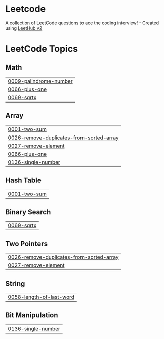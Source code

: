 # Leetcode
A collection of LeetCode questions to ace the coding interview! - Created using [LeetHub v2](https://github.com/arunbhardwaj/LeetHub-2.0)

<!---LeetCode Topics Start-->
# LeetCode Topics
## Math
|  |
| ------- |
| [0009-palindrome-number](https://github.com/AryanRaj2410/Leetcode/tree/master/0009-palindrome-number) |
| [0066-plus-one](https://github.com/AryanRaj2410/Leetcode/tree/master/0066-plus-one) |
| [0069-sqrtx](https://github.com/AryanRaj2410/Leetcode/tree/master/0069-sqrtx) |
## Array
|  |
| ------- |
| [0001-two-sum](https://github.com/AryanRaj2410/Leetcode/tree/master/0001-two-sum) |
| [0026-remove-duplicates-from-sorted-array](https://github.com/AryanRaj2410/Leetcode/tree/master/0026-remove-duplicates-from-sorted-array) |
| [0027-remove-element](https://github.com/AryanRaj2410/Leetcode/tree/master/0027-remove-element) |
| [0066-plus-one](https://github.com/AryanRaj2410/Leetcode/tree/master/0066-plus-one) |
| [0136-single-number](https://github.com/AryanRaj2410/Leetcode/tree/master/0136-single-number) |
## Hash Table
|  |
| ------- |
| [0001-two-sum](https://github.com/AryanRaj2410/Leetcode/tree/master/0001-two-sum) |
## Binary Search
|  |
| ------- |
| [0069-sqrtx](https://github.com/AryanRaj2410/Leetcode/tree/master/0069-sqrtx) |
## Two Pointers
|  |
| ------- |
| [0026-remove-duplicates-from-sorted-array](https://github.com/AryanRaj2410/Leetcode/tree/master/0026-remove-duplicates-from-sorted-array) |
| [0027-remove-element](https://github.com/AryanRaj2410/Leetcode/tree/master/0027-remove-element) |
## String
|  |
| ------- |
| [0058-length-of-last-word](https://github.com/AryanRaj2410/Leetcode/tree/master/0058-length-of-last-word) |
## Bit Manipulation
|  |
| ------- |
| [0136-single-number](https://github.com/AryanRaj2410/Leetcode/tree/master/0136-single-number) |
<!---LeetCode Topics End-->